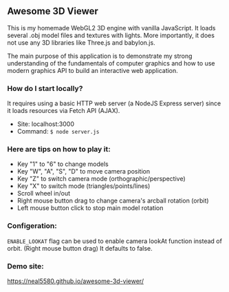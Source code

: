 ## Awesome 3D Viewer ##
This is my homemade WebGL2 3D engine with vanilla JavaScript. It loads several .obj model files and textures with lights. More importantly, it does not use any 3D libraries like Three.js and babylon.js.

The main purpose of this application is to demonstrate my strong understanding of the fundamentals of computer graphics and how to use modern graphics API to build an interactive web application.

### How do I start locally? ###  
It requires using a basic HTTP web server (a NodeJS Express server) since it loads resources via Fetch API (AJAX).
* Site: localhost:3000
* Command: `$ node server.js`
    
### Here are tips on how to play it: ### 
* Key "1" to "6" to change models
* Key "W", "A", "S", "D" to move camera position
* Key "Z" to switch camera mode (orthographic/perspective)
* Key "X" to switch mode (triangles/points/lines)
* Scroll wheel in/out
* Right mouse button drag to change camera's arcball rotation (orbit)
* Left mouse button click to stop main model rotation

### Configeration:
`ENABLE_LOOKAT` flag can be used to enable camera lookAt function instead of orbit. (Right mouse button drag) It defaults to false.

### Demo site: ### 
https://neal5580.github.io/awesome-3d-viewer/
